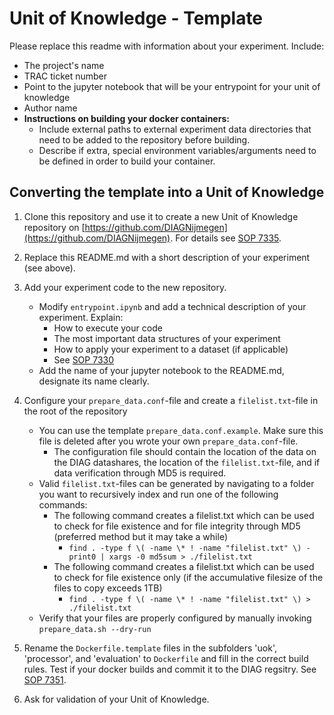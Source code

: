 # Unit of Knowledge - Template

Please replace this readme with information about your experiment. Include:

* The project's name
* TRAC ticket number
* Point to the jupyter notebook that will be your entrypoint for your unit of knowledge
* Author name
* **Instructions on building your docker containers:**
    * Include external paths to external experiment data directories that need to be added to the repository before building.
    * Describe if extra, special environment variables/arguments need to be defined in order to build your container.

## Converting the template into a Unit of Knowledge

1. Clone this repository and use it to create a new Unit of Knowledge repository on [https://github.com/DIAGNijmegen](https://github.com/DIAGNijmegen). For details see [SOP 7335](https://repos.diagnijmegen.nl/trac/ticket/7335).

2. Replace this README.md with a short description of your experiment (see above).

3. Add your experiment code to the new repository.

    - Modify `entrypoint.ipynb` and add a technical description of your experiment. Explain:
        - How to execute your code
        - The most important data structures of your experiment
        - How to apply your experiment to a dataset (if applicable)
        - See [SOP 7330](https://repos.diagnijmegen.nl/trac/ticket/7330)
    - Add the name of your jupyter notebook to the README.md, designate its name clearly.

4. Configure your `prepare_data.conf`-file and create a `filelist.txt`-file in the root of the repository

    - You can use the template `prepare_data.conf.example`. Make sure this file is deleted after you wrote your own `prepare_data.conf`-file.
        - The configuration file should contain the location of the data on the DIAG datashares, the location of the `filelist.txt`-file, and if data verification through MD5 is required. 
    - Valid `filelist.txt`-files can be generated by navigating to a folder you want to recursively index and run one of the following commands:
        - The following command creates a filelist.txt which can be used to check for file existence and for file integrity through MD5 (preferred method but it may take a while)
            - `find . -type f \( -name \* ! -name "filelist.txt" \) -print0 | xargs -0 md5sum > ./filelist.txt`
        - The following command creates a filelist.txt which can be used to check for file existence only (if the accumulative filesize of the files to copy exceeds 1TB)
            - `find . -type f \( -name \* ! -name "filelist.txt" \) > ./filelist.txt`
    - Verify that your files are properly configured by manually invoking `prepare_data.sh --dry-run` 

5. Rename the `Dockerfile.template` files in the subfolders 'uok', 'processor', and 'evaluation' to `Dockerfile` and fill in the correct build rules. Test if your docker builds and commit it to the DIAG regsitry. See [SOP 7351](https://repos.diagnijmegen.nl/trac/ticket/7351).

6. Ask for validation of your Unit of Knowledge.

